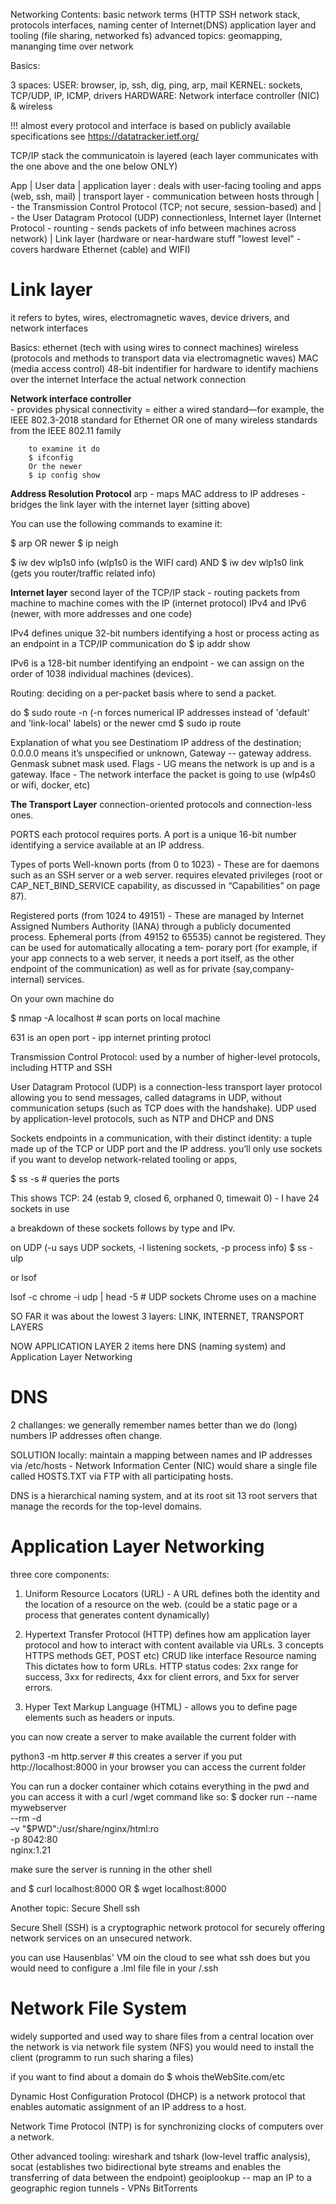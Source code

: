 Networking
Contents:
basic  network terms  (HTTP SSH network stack, protocols interfaces, naming center of Internet(DNS) 
application layer and tooling (file sharing, networked fs)
advanced topics: geomapping, mananging time over network

Basics:

3 spaces:
    USER: browser, ip, ssh, dig, ping, arp, mail
    KERNEL: sockets, TCP/UDP, IP, ICMP, drivers
    HARDWARE: Network interface controller (NIC) &  wireless

!!! almost every protocol and interface is based on publicly available specifications see
https://datatracker.ietf.org/

TCP/IP stack 
the communicatoin is layered (each layer communicates with the one above and the one below ONLY)

App
|
User data
|
application layer : deals with user-facing tooling and apps (web, ssh, mail)
|
transport layer - communication between hosts through 
|                       - the Transmission Control Protocol (TCP; not secure, session-based) and 
|                       - the User Datagram Protocol (UDP) connectionless, 
Internet layer (Internet Protocol - rounting - sends packets of info between machines across network)
|
Link layer (hardware or near-hardware stuff "lowest level" - covers hardware Ethernet (cable) and WIFI)

# Link layer 

it refers to bytes, wires, electromagnetic waves, device drivers, and network interfaces

Basics: ethernet (tech with using wires to connect machines)
        wireless (protocols and methods to transport data via electromagnetic waves)
        MAC (media access control) 48-bit indentifier for hardware to identify machiens over the internet
        Interface the actual network connection

**Network interface controller**  
      - provides physical connectivity = either a wired standard—for example, the IEEE 802.3-2018 standard for Ethernet
                                        OR one of many wireless standards from the IEEE 802.11 family

        to examine it do 
        $ ifconfig
        Or the newer 
        $ ip config show 

**Address Resolution Protocol** arp - maps MAC address to IP addreses - bridges the link layer with the internet layer (sitting above)

You can use the following commands to examine it:

$ arp  OR newer $ ip neigh

$ iw dev wlp1s0 info  (wlp1s0 is the WIFI card) 
AND 
$ iw dev wlp1s0 link (gets you router/traffic related info)

**Internet layer** second layer of the TCP/IP stack - routing packets from machine to machine
                    comes with the IP (internet protocol) IPv4 and IPv6 (newer, with more addresses and one code)

IPv4 defines unique 32-bit numbers identifying a host or process acting as an endpoint in a TCP/IP communication
do 
$ ip addr show

IPv6 is a 128-bit number identifying an endpoint - we  can assign on the order of 1038 individual machines (devices).

Routing: deciding on a per-packet basis where to send a packet.

do 
$ sudo route -n (-n forces numerical IP addresses instead of 'default' and 'link-local' labels)
or the newer cmd
$ sudo ip route

Explanation of what you see
Destinatiom IP address of the destination; 0.0.0.0 means it’s unspecified or unknown,
Gateway --  gateway address.
Genmask subnet mask used.
Flags - UG means the network is up and is a gateway.
Iface - The network interface the packet is going to use (wlp4s0 or wifi, docker, etc)


**The Transport Layer** 
connection-oriented protocols and connection-less ones.

PORTS each protocol requires ports. A port is a unique 16-bit number identifying a service available at an IP address.

Types of ports
Well-known ports (from 0 to 1023) - These are for daemons such as an SSH server or a web server. 
                                requires elevated privileges (root or CAP_NET_BIND_SERVICE capability, as discussed in “Capabilities” on page 87).

Registered ports (from 1024 to 49151) - These are managed by Internet Assigned Numbers Authority (IANA) through a
                                        publicly documented process.
Ephemeral ports (from 49152 to 65535) cannot be registered. They can be used for automatically allocating a tem‐
                                        porary port (for example, if your app connects to a web server, it needs a port itself, as the other endpoint of the communication) as well as for private (say,company-internal) services.

On your own machine do

$ nmap -A localhost # scan ports on local machine

631 is an open port - ipp internet printing protocl


Transmission Control Protocol: used by a number of higher-level protocols, including HTTP and SSH

User Datagram Protocol (UDP) is a connection-less transport layer protocol allowing
you to send messages, called datagrams in UDP, without communication setups (such
as TCP does with the handshake).
UDP used by application-level protocols, such as NTP and DHCP and DNS 

Sockets endpoints in a communication, with their distinct identity: a tuple made up of the TCP or UDP port and the IP address.
you’ll only use sockets if you want to develop network-related tooling or apps,

$ ss -s # queries the ports

This shows TCP:   24 (estab 9, closed 6, orphaned 0, timewait 0) - I have 24 sockets in use

a breakdown of these sockets follows by type and IPv.


on UDP (-u says UDP sockets, -l listening sockets, -p process info)
$ ss -ulp

or lsof

lsof -c chrome -i udp | head -5 # UDP sockets Chrome uses on a machine

SO FAR it was about the lowest 3 layers: LINK, INTERNET, TRANSPORT LAYERS

NOW APPLICATION LAYER
2 items here DNS (naming system) and Application Layer Networking

# DNS
2 challanges:
we generally remember names better than we do (long) numbers
IP addresses often change.

SOLUTION locally: maintain a mapping between names and IP addresses via /etc/hosts - Network Information Center (NIC) would share a single file called HOSTS.TXT via FTP with all participating hosts.

DNS is a hierarchical naming system, and at its root sit 13 root servers that manage the records for the top-level domains.

# Application Layer Networking

three core components:

1. Uniform Resource Locators (URL) -  A URL defines both the identity and the location of a resource on the web. 
                                    (could be a static page or a process that generates content dynamically)
                                    
2. Hypertext Transfer Protocol (HTTP)  defines how am application layer protocol and how to interact with content available via URLs.
                3 concepts 
                    HTTPS methods GET, POST etc) CRUD like interface
                    Resource naming This dictates how to form URLs.
                    HTTP status codes: 2xx range for success, 3xx for redirects, 4xx for client errors, and 5xx for server errors.

3. Hyper Text Markup Language (HTML) - allows you to define page elements such as headers or inputs.


you can now create a server to make available the current folder with

python3 -m http.server # this creates a server
if you put http://localhost:8000 in your browser you can access the current folder

You can run a docker container which cotains everything in the pwd and you can access it with a curl /wget command like so:
$ docker run --name mywebserver \
--rm -d \
–v "$PWD":/usr/share/nginx/html:ro \
-p 8042:80 \
nginx:1.21

make sure the server is running in the other shell

and 
$ curl localhost:8000 OR $ wget localhost:8000





Another topic:  Secure Shell ssh

Secure Shell (SSH) is a cryptographic network protocol for securely offering network services on an unsecured network.

you can use Hausenblas' VM oin the cloud to see what ssh does but you would need to configure a .lml file file in your /.ssh


# Network File System

widely supported and used way to share files from a central location over the network is via network file system (NFS)
you would need to install the client (programm to run such sharing a files)

if you want to find about a domain do 
$ whois theWebSite.com/etc

Dynamic Host Configuration Protocol (DHCP) is a network protocol that enables automatic assignment of an IP address to a host.

Network Time Protocol (NTP) is for synchronizing clocks of computers over a network.

Other advanced tooling: 
wireshark and tshark (low-level traffic analysis), 
socat (establishes two bidirectional byte streams and enables the transferring of data between the endpoint)
geoiplookup -- map an IP to a geographic region
tunnels - VPNs
BitTorrents